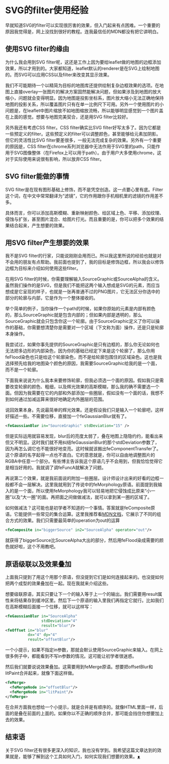 # SVG的filter使用经验

早就知道SVG的filter可以实现很厉害的效果，但入门起来有点困难。一个重要的原因我觉得是，网上没找到很好的教程。连我最信任的MDN都没有把它讲明白。

## 使用SVG filter的缘由

为什么我会用到SVG filter呢，这还是工作上因为要给leaflet做的地图的边框添加效果，所以才用到的。大家都知道，leaflet默认的renderer是在SVG上绘制地图的。而SVG可以应用CSS以及filter来改变其显示效果。

我们不可能期待一个以精简为目标的地图库还提供绘制复杂边框效果的选项。在地图上直接overlay一张图片的解决方案固然能解决问题，但如果涉及到地图的放大缩小，问题就会变得明显。因为地图是投影坐标系，图片放大缩小无法正确地保持地图的投影关系，所以覆盖图片只有在单一比例尺下可用。另外一个使用图片的小问题是，在leaflet中图片缩放不如地图缩放流畅，所以能够明显感觉到一个图片盖在上面的感觉。想要与地图完美契合，还是用SVG filter比较好。

另外我还有考虑CSS filter。CSS filter确实比SVG filter好写太多了。因为它都是一些预定义的filter。这些预定义的filter可以调整颜色，甚至能够给元素加阴影。但它的灵活性比SVG filter要差很多，一般无法完成复杂的效果。另外有一个重要的原因是，CSS filter在chrome系列浏览器中无法作用于SVG里的path，只能作用于SVG图像整体（在Firefox上可以用于path）。由于用户大多使用chrome，这对于实际使用来说很有影响，所以放弃CSS filter。

## SVG filter能做的事情

SVG filter是在现有图形基础上修饰，而不是凭空创造。这一点要心里有底。Filter这个词，在中文中常常翻译为“滤镜”，它的作用跟你手机相机里的滤镜的作用差不多。

具体而言，你可以添加高斯模糊、重新映射颜色、给区域上色、平移、添加纹理、侵蚀与扩张，甚至图片混合、给图片打光。而且重要的是，你可以把多个效果的结果结合起来，产生想要的效果。

## 用SVG filter产生想要的效果

我不是SVG filter的行家，只能说刚刚会用而已。所以我这里所说的经验也就是对不会用的朋友有点帮助。我前面也提到了，我的目标是修饰边框，所以我会以修饰边框为目标来介绍如何使用这些filter。

在用SVG filter的时候，你需要理解输入SourceGraphic或SourceAlpha的含义。虽然我们操作的是SVG，但是我们不能把这两个输入想成是SVG的元素，而应当想成是它呈现的样子，也就是一张再普通不过的PNG图片，它无法区分你选中的部分的轮廓与内部，它是作为一个整体接收的。

举个简单的例子，当你操作一个path的时候，如果你原始的元素是内部有颜色的，那么SourceGraphic就是包含内部的；但如果内部是透明的，那么SourceGraphic就会只包含你这一个轮廓。由于SourceGraphic定义了你可以操作的基础，你需要想清楚你是需要对一个区域（下文称为面）操作，还是只是轮廓本身操作。

我尝试过，如果你事先提供的SourceGraphic是只有边框的，那么你无论如何也无法把多边形的内部染色，因为你的基础已经定下来是这个轮廓了，那么你用feFlood染色也只是给这个轮廓染色，而不是给轮廓包围住的区域染色。这也是我选择预先给我的地图染个颜色的原因，我需要SourceGraphic给我的是一个面，而不是一个轮廓。

下面我来说说为什么我本来要修饰轮廓，但我必须选一个面的原因。假如我只是需要改变轮廓的颜色、粗细，以及辉光效果的高斯模糊，那么我的确不需要选一个面。但因为我需要在它的内部和外部添加一些圈层，假如没有一个面的话，我想不到如何通过加减运算来很好地确定内外圈层的范围。

说回效果本身。先说最简单的辉光效果。还是假设我们只是输入一个轮廓吧，这样好描述一些。不需要位移，直接加一个feGaussianBlur就有了。

```svg
<feGaussianBlur in="SourceGraphic" stdDeviation="15" />
```

但是实际运用就容易发现，blur后的亮度太弱了，叠在地图上隐隐约约，能看出来但又不明显。这时我们就不用纠结feGaussianBlur的那个stdDeviation参数了，因为再怎么调它也不能很好地变亮。这时候就该搬出feComponentTransfer了。这个原语的名字起得一点也不直白。它的意思就是，你可以自由地调整图片的RGBA中任意一个部分。有些博主告诉我这个原语几乎不会用到，但我恰恰觉得它是相当好用的。我就调了调feFuncA就解决了问题。

再说第二个效果，就是我前面说的附加一些圈层。设计师设计出来的好看的边框一般都不会一层解决。这里我就用到了传说中的feMorphology原语。前面提到我输入的是一个面，所以使用feMorphology我可以轻易地把它侵蚀成比原来“小一圈”以及“大一圈”的面。再把面之间做做减法，就可以拿到某一圈的区域了。

如何做减法？这可能也是初学者不知道的一个事情。答案就是feComposite原语。它能提供一些常见的集合运算。这里我推荐看[MDN文档](https://developer.mozilla.org/en-US/docs/Web/SVG/Element/feComposite)，它展示了不同的组合方式的效果。我们只需要最简单的operation为out的运算

```svg
<feComposite in="biggerSource" in2="SourceAlpha" operator="out"/>
```

就获得了biggerSource比SourceAlpha大出的部分，然后用feFlood染成需要的颜色就好啦，这个不用教吧。

## 原语级联以及效果叠加

上面我只提到了用这个用那个原语，但没提到它们是如何连接起来的。也没提如何把两个成型的效果叠加在一起。现在我就来介绍这些。

想要级联原语，其实只要让下一个的输入等于上一个的输出。我们需要用result属性来将结果存到缓冲区里。然后下一个原语的输入里我们再指定它就行。比如我们在高斯模糊后面接一个位移，就可以这样写：

```svg
<feGaussianBlur in="SourceAlpha"
                stdDeviation="4"
                result="blur"/>
<feOffset in="blur"
          dx="4" dy="4"
          result="offsetBlur"/>
```

一个小提示，如果不指定in参数，那就会默认使用SourceGraphic来输入。在网上很多例子中，都能看到不写in参数的情况。这可能让初学者很迷惑。

然后我们就要说说效果叠加。这需要用到feMerge原语。想要把offsetBlur和litPaint合并起来，就像下面这样做。

```svg
<feMerge>
  <feMergeNode in="offsetBlur"/>
  <feMergeNode in="litPaint"/>
</feMerge>
```

在合并方面我也想给一个小提示，就是合并是有顺序的。就像HTML里面一样，后面的是叠在前面的上面的。如果你以不正确的顺序合并，那可能会挡住你想要加上去的效果。

## 结束语

关于SVG filter还有很多更深入的知识，我也没有学到。我希望这篇文章达到的效果就是，能够了解到这个工具如何入门，如何实现我们想要的效果。[∎](../ "返回首页")